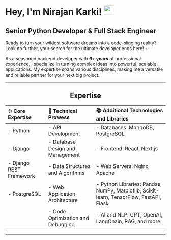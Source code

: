 # Hey, I'm Nirajan Karki! <img src="https://raw.githubusercontent.com/MartinHeinz/MartinHeinz/master/wave.gif" width="30px">

## Senior Python Developer & Full Stack Engineer

Ready to turn your wildest software dreams into a code-slinging reality? Look no further, your search for the ultimate developer ends here! ✨

As a seasoned backend developer with **6+ years** of professional experience, I specialize in turning complex ideas into powerful, scalable applications. My expertise spans various disciplines, making me a versatile and reliable partner for your next big project.

---

<h2 align="center">Expertise</h2>

| **✨ Core Expertise** | **🔧 Technical Prowess** | **📚 Additional Technologies and Libraries** |
| :----------------------------- | :-------------------------------- | :--------------------------------------- |
| - Python                       | - API Development                 | - Databases: MongoDB, PostgreSQL         |
| - Django                       | - Database Design and Management    | - Frontend: React, Next.js               |
| - Django REST Framework        | - Data Structures and Algorithms    | - Web Servers: Nginx, Apache            |
| - PostgreSQL                   | - Web Application Architecture    | - Python Libraries: Pandas, NumPy, Matplotlib, Scikit-learn, TensorFlow, FastAPI, Flask |
|                               | - Code Optimization and Debugging   | - AI and NLP: GPT, OpenAI, LangChain, RAG, and more |

---
